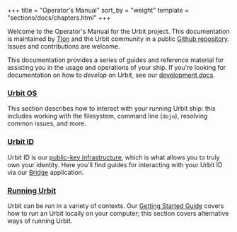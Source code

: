 +++
title = "Operator's Manual"
sort_by = "weight"
template = "sections/docs/chapters.html"
+++

Welcome to the Operator's Manual for the Urbit project. This documentation is
maintained by [Tlon](https://tlon.io) and the Urbit community in a public
[Github repository](https://github.com/urbit/urbit.org). Issues and
contributions are welcome.

This documentation provides a series of guides and reference material for
assisting you in the usage and operations of your ship. If you're looking for
documentation on how to _develop_ on Urbit, see our [development docs](/docs/).

### [Urbit OS](/manual/os/)

This section describes how to interact with your running Urbit ship: this
includes working with the filesystem, command line (`dojo`), resolving common
issues, and more.

### [Urbit ID](/manual/id/)

Urbit ID is our [public-key infrastructure](/manual/id/overview), which is
what allows you to truly own your identity. Here you'll find guides for
interacting with your Urbit ID via our [Bridge](https://bridge.urbit.org)
application.

### [Running Urbit](/manual/running/)

Urbit can be run in a variety of contexts. Our [Getting Started
Guide](/getting-started/) covers how to run an Urbit locally on your
computer; this section covers alternative ways of running Urbit.
